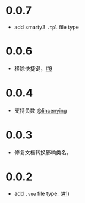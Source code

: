 # 0.0.7

- add smarty3 `.tpl` file type

# 0.0.6

- 移除快捷键，[#9](https://github.com/cipchk/vscode-cssrem/issues/9)

# 0.0.4

- 支持负数 [@lincenying](https://github.com/lincenying)

# 0.0.3

- 修复文档转换影响类名。

# 0.0.2
- add `.vue` file type. ([#1](https://github.com/cipchk/vscode-cssrem/pull/1))